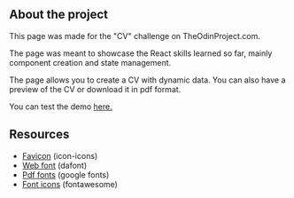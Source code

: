 ## About the project

This page was made for the "CV" challenge on TheOdinProject.com.

The page was meant to showcase the React skills learned so far, mainly component creation and state management.

The page allows you to create a CV with dynamic data. You can also have a preview of the CV or download it in pdf format.

You can test the demo [here.](https://github.com/Jgoldenusr/9.CV-App)

## Resources

- [Favicon](https://icon-icons.com) (icon-icons)
- [Web font](https://www.dafont.com/tenby-five.font) (dafont)
- [Pdf fonts](https://fonts.google.com/) (google fonts)
- [Font icons](https://fontawesome.com) (fontawesome)
